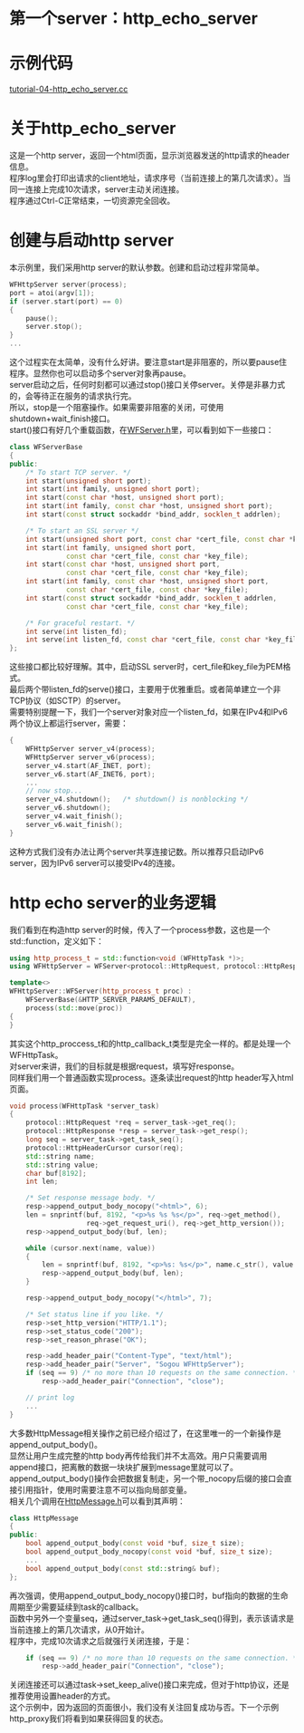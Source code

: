 # 第一个server：http_echo_server
# 示例代码

[tutorial-04-http_echo_server.cc](/tutorial/tutorial-04-http_echo_server.cc)

# 关于http_echo_server

这是一个http server，返回一个html页面，显示浏览器发送的http请求的header信息。  
程序log里会打印出请求的client地址，请求序号（当前连接上的第几次请求）。当同一连接上完成10次请求，server主动关闭连接。  
程序通过Ctrl-C正常结束，一切资源完全回收。

# 创建与启动http server

本示例里，我们采用http server的默认参数。创建和启动过程非常简单。
~~~cpp
WFHttpServer server(process);
port = atoi(argv[1]);
if (server.start(port) == 0)
{
    pause();
    server.stop();
}
...
~~~
这个过程实在太简单，没有什么好讲。要注意start是非阻塞的，所以要pause住程序。显然你也可以启动多个server对象再pause。  
server启动之后，任何时刻都可以通过stop()接口关停server。关停是非暴力式的，会等待正在服务的请求执行完。  
所以，stop是一个阻塞操作。如果需要非阻塞的关闭，可使用shutdown+wait_finish接口。  
start()接口有好几个重载函数，在[WFServer.h](../src/server/WFServer.h)里，可以看到如下一些接口：
~~~cpp
class WFServerBase
{
public:
    /* To start TCP server. */
    int start(unsigned short port);
    int start(int family, unsigned short port);
    int start(const char *host, unsigned short port);
    int start(int family, const char *host, unsigned short port);
    int start(const struct sockaddr *bind_addr, socklen_t addrlen);

    /* To start an SSL server */
    int start(unsigned short port, const char *cert_file, const char *key_file);
    int start(int family, unsigned short port,
              const char *cert_file, const char *key_file);
    int start(const char *host, unsigned short port,
              const char *cert_file, const char *key_file);
    int start(int family, const char *host, unsigned short port,
              const char *cert_file, const char *key_file);
    int start(const struct sockaddr *bind_addr, socklen_t addrlen,
              const char *cert_file, const char *key_file);

    /* For graceful restart. */
    int serve(int listen_fd);
    int serve(int listen_fd, const char *cert_file, const char *key_file);
};
~~~
这些接口都比较好理解。其中，启动SSL server时，cert_file和key_file为PEM格式。  
最后两个带listen_fd的serve()接口，主要用于优雅重启。或者简单建立一个非TCP协议（如SCTP）的server。  
需要特别提醒一下，我们一个server对象对应一个listen_fd，如果在IPv4和IPv6两个协议上都运行server，需要：
~~~cpp
{
    WFHttpServer server_v4(process);
    WFHttpServer server_v6(process);
    server_v4.start(AF_INET, port);
    server_v6.start(AF_INET6, port);
    ...
    // now stop...
    server_v4.shutdown();   /* shutdown() is nonblocking */
    server_v6.shutdown();
    server_v4.wait_finish();
    server_v6.wait_finish();
}
~~~
这种方式我们没有办法让两个server共享连接记数。所以推荐只启动IPv6 server，因为IPv6 server可以接受IPv4的连接。

# http echo server的业务逻辑

我们看到在构造http server的时候，传入了一个process参数，这也是一个std::function，定义如下：  
~~~cpp
using http_process_t = std::function<void (WFHttpTask *)>;
using WFHttpServer = WFServer<protocol::HttpRequest, protocol::HttpResponse>;

template<>
WFHttpServer::WFServer(http_process_t proc) :
    WFServerBase(&HTTP_SERVER_PARAMS_DEFAULT),
    process(std::move(proc))
{
}
~~~
其实这个http_proccess_t和的http_callback_t类型是完全一样的。都是处理一个WFHttpTask。  
对server来讲，我们的目标就是根据request，填写好response。  
同样我们用一个普通函数实现process。逐条读出request的http header写入html页面。
~~~cpp
void process(WFHttpTask *server_task)
{
    protocol::HttpRequest *req = server_task->get_req();
    protocol::HttpResponse *resp = server_task->get_resp();
    long seq = server_task->get_task_seq();
    protocol::HttpHeaderCursor cursor(req);
    std::string name;
    std::string value;
    char buf[8192];
    int len;

    /* Set response message body. */
    resp->append_output_body_nocopy("<html>", 6);
    len = snprintf(buf, 8192, "<p>%s %s %s</p>", req->get_method(),
                   req->get_request_uri(), req->get_http_version());
    resp->append_output_body(buf, len);

    while (cursor.next(name, value))
    {
        len = snprintf(buf, 8192, "<p>%s: %s</p>", name.c_str(), value.c_str());
        resp->append_output_body(buf, len);
    }

    resp->append_output_body_nocopy("</html>", 7);

    /* Set status line if you like. */
    resp->set_http_version("HTTP/1.1");
    resp->set_status_code("200");
    resp->set_reason_phrase("OK");

    resp->add_header_pair("Content-Type", "text/html");
    resp->add_header_pair("Server", "Sogou WFHttpServer");
    if (seq == 9) /* no more than 10 requests on the same connection. */
        resp->add_header_pair("Connection", "close");

    // print log
    ...
}
~~~
大多数HttpMessage相关操作之前已经介绍过了，在这里唯一的一个新操作是append_output_body()。  
显然让用户生成完整的http body再传给我们并不太高效。用户只需要调用append接口，把离散的数据一块块扩展到message里就可以了。  
append_output_body()操作会把数据复制走，另一个带_nocopy后缀的接口会直接引用指针，使用时需要注意不可以指向局部变量。  
相关几个调用在[HttpMessage.h](../src/protocol/HttpMessage.h)可以看到其声明：
~~~cpp
class HttpMessage
{
public:
    bool append_output_body(const void *buf, size_t size);
    bool append_output_body_nocopy(const void *buf, size_t size);
    ...
    bool append_output_body(const std::string& buf);
};
~~~
再次强调，使用append_output_body_nocopy()接口时，buf指向的数据的生命周期至少需要延续到task的callback。  
函数中另外一个变量seq，通过server_task->get_task_seq()得到，表示该请求是当前连接上的第几次请求，从0开始计。  
程序中，完成10次请求之后就强行关闭连接，于是：
~~~cpp
    if (seq == 9) /* no more than 10 requests on the same connection. */
        resp->add_header_pair("Connection", "close");
~~~
关闭连接还可以通过task->set_keep_alive()接口来完成，但对于http协议，还是推荐使用设置header的方式。  
这个示例中，因为返回的页面很小，我们没有关注回复成功与否。下一个示例http_proxy我们将看到如果获得回复的状态。

